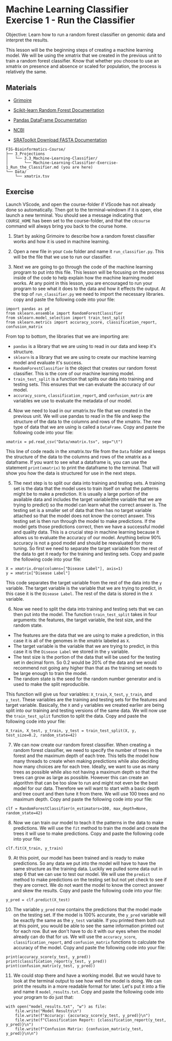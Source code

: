 # Machine Learning Classifier Exercise 1 - Run the Classifier

Objective: Learn how to run a random forest classifier on genomic data and interpret the results.

This lesson will be the beginning steps of creating a machine learning model. We will be using the xmatrix that we created in the previous unit to train a random forest classifier. Know that whether you choose to use an xmatrix on presence and absence or scaled for population, the process is relatively the same. 

## Materials

* [Grimoire](https://chat.openai.com/g/g-n7Rs0IK86-grimoire)

* [Scikit-learn Random Forest Documentation](https://scikit-learn.org/stable/modules/generated/sklearn.ensemble.RandomForestClassifier.html)

* [Pandas DataFrame Documentation](https://pandas.pydata.org/docs/reference/frame.html)

* [NCBI](https://www.ncbi.nlm.nih.gov/)

* [SRAToolkit Download FASTA Documentation](https://www.ncbi.nlm.nih.gov/books/NBK242621/)

```
FIG-Bioinformatics-Course/
├── 3_Projections
│   └── 3.3_Machine-Learning-Classifier/
│       └── Machine-Learning-Classifier-Exercise-1_Run_the_Classifier.md (you are here)
└── Data/
    └── xmatrix.tsv
```

## Exercise

Launch VScode, and open the course-folder
if VScode has not already done so automatically.
Then got to the terminal-windown if it is open,
else launch a new terminal.
You should see a message indicating that `COURSE_HOME`
has been set to the course-folder, and that the
`cdcourse` command will always bring you back
to the course home.

1. Start by asking Grimoire to describe how a random forest classifier works and how it is used in machine learning.

2. Open a new file in your `Code` folder and name it `run_classifier.py`. This will be the file that we use to run our classifier. 

3. Next we are going to go through the code of the machine learning program to put into this file. This lesson will be focusing on the process inside of the code to help explain how the machine learning model works. At any point in this lesson, you are encouraged to run your program to see what it does to the data and how it effects the output. At the top of `run_classifier.py` we need to import the necessary libraries. copy and paste the following code into your file:

```
import pandas as pd
from sklearn.ensemble import RandomForestClassifier
from sklearn.model_selection import train_test_split
from sklearn.metrics import accuracy_score, classification_report, confusion_matrix
```
From top to bottom, the libraries that we are importing are:

- `pandas` is a library that we are using to read in our data and keep it's structure.
- `sklearn` is a library that we are using to create our machine learning model and evaluate it's success.
- `RandomForestClassifier` is the object that creates our random forest classifier. This is the core of our machine learning model.
- `train_test_split` is a function that splits our data into training and testing sets. This ensures that we can evaluate the accuracy of our model.
- `accuracy_score`, `classification_report`, and `confusion_matrix` are variables we use to evaluate the metadata of our model.

4. Now we need to load in our xmatrix.tsv file that we created in the previous unit. We will use pandas to read in the file and keep the structure of the data to the columns and rows of the xmatrix. The new type of data that we are using is called a `DataFrame`. Copy and paste the following code into your file:

```
xmatrix = pd.read_csv("Data/xmatrix.tsv", sep="\t")
```
This line of code reads in the xmatrix.tsv file from the `Data` folder and keeps the structure of the data to the columns and rows of the xmatrix as a dataframe. If you want to see what a dataframe is, you can use the statement `print(xmatrix)` to print the dataframe to the terminal. That will show you how the data is structured for use in the next steps.

5. The next step is to split our data into training and testing sets. A training set is the data that the model uses to train itself on what the patterns might be to make a prediction. It is usually a large portion of the available data and includes the target variable(the variable that we are trying to predict) so the model can learn what the correct answer is. The testing set is a smaller set of data that then has no target variable attached so that the model does not know the correct answer. This testing set is then run through the model to make predictions. If the model gets those predictions correct, then we have a successful model and quality data. This is a crucial step in machine learning because it allows us to evaluate the accuracy of our model. Anything below 90% accuracy is not a good model and should be reevaluated for more tuning. So first we need to separate the target variable from the rest of the data to get it ready for the training and testing sets. Copy and paste the following code into your file:

```
X = xmatrix.drop(columns=["Disease Label"], axis=1)
y = xmatrix["Disease Label"]
```
This code separates the target variable from the rest of the data into the `y` variable. The target variable is the variable that we are trying to predict, in this case it is the `Disease Label`. The rest of the data is stored in the `X` variable.

6. Now we need to split the data into training and testing sets that we can then put into the model. The function `train_test_split` takes in four arguments: the features, the target variable, the test size, and the random state.

- The features are the data that we are using to make a prediction, in this case it is all of the genomes in the xmatrix labeled as `X`.
- The target variable is the variable that we are trying to predict, in this case it is the `Disease Label` we stored in the `y` variable.
- The test size is the portion of the data that will be used for the testing set in decimal form. So 0.2 would be 20% of the data and we would recommend not going any higher than that as the training set needs to be large enough to train the model.
- The random state is the seed for the random number generator and is used to make the split reproducible.

This function will give us four variables: `X_train`, `X_test`, `y_train`, and `y_test`. These variables are the training and testing sets for the features and target variable. Basically, the `X` and `y` variables we created earlier are being split into our training and testing versions of the same data. We will now use the `train_test_split` function to split the data. Copy and paste the following code into your file:

```
X_train, X_test, y_train, y_test = train_test_split(X, y, test_size=0.2, random_state=42)
```
7. We can now create our random forest classifier. When creating a random forest classifier, we need to specify the number of trees in the forest and the maximum depth of each tree. This tells the model how many threads to create when making predictions while also deciding how many choices are for each tree. Ideally, we want to use as many trees as possible while also not having a maximum depth so that the trees can grow as large as possible. However this can create an algorithm that can be too slow to run and might not even be the best model for our data. Therefore we will want to start with a basic depth and tree count and then tune it from there. We will use 100 trees and no maximum depth. Copy and paste the following code into your file:

```
clf = RandomForestClassifier(n_estimators=100, max_depth=None, random_state=42)
```

8. Now we can train our model to teach it the patterns in the data to make predictions. We will use the `fit` method to train the model and create the trees it will use to make predictions. Copy and paste the following code into your file:

```
clf.fit(X_train, y_train)
```

9. At this point, our model has been trained and is ready to make predictions. So any data we put into the model will have to have the same structure as the training data. Luckily we pulled some data out in step 6 that we can use to test our model. We will use the `predict` method to make predictions on the testing set but not yet check to see if they are correct. We do not want the model to know the correct answer and skew the results. Copy and paste the following code into your file:

```
y_pred = clf.predict(X_test)
```

10. The variable `y_pred` now contains the predictions that the model made on the testing set. If the model is 100% accurate, the `y_pred` variable will be exactly the same as the `y_test` variable. If you printed them both out at this point, you would be able to see the same information printed out for each row. But we don't have to do it with our eyes when the model already can do that for us. We will use the `accuracy_score`, `classification_report`, and `confusion_matrix` functions to calculate the accuracy of the model. Copy and paste the following code into your file:

```
print(accuracy_score(y_test, y_pred))
print(classification_report(y_test, y_pred))
print(confusion_matrix(y_test, y_pred))
```

11. We could stop there and have a working model. But we would have to look at the terminal output to see how well the model is doing. We can print the results in a more readable format for later. Let's put it into a file and name it `model_results.txt`. Copy and paste the following code into your program to do just that:

```
with open("model_results.txt", "w") as file:
    file.write("Model Results\n")
    file.write(f"Accuracy: {accuracy_score(y_test, y_pred)}\n")
    file.write(f"Classification Report: {classification_report(y_test, y_pred)}\n")
    file.write(f"Confusion Matrix: {confusion_matrix(y_test, y_pred)}\n\n")
```
